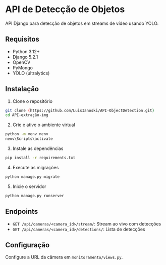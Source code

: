 # API de Detecção de Objetos

API Django para detecção de objetos em streams de vídeo usando YOLO.

## Requisitos

- Python 3.12+
- Django 5.2.1
- OpenCV
- PyMongo
- YOLO (ultralytics)

## Instalação

1. Clone o repositório
```bash
git clone (https://github.com/LuisIanoski/API-ObjectDetection.git)
cd API-extração-img
```

2. Crie e ative o ambiente virtual
```bash
python -m venv nenv
nenv\Scripts\activate
```

3. Instale as dependências
```bash
pip install -r requirements.txt
```

4. Execute as migrações
```bash
python manage.py migrate
```

5. Inicie o servidor
```bash
python manage.py runserver
```

## Endpoints

- `GET /api/cameras/<camera_id>/stream/`: Stream ao vivo com detecções
- `GET /api/cameras/<camera_id>/detections/`: Lista de detecções

## Configuração

Configure a URL da câmera em `monitoramento/views.py`.
